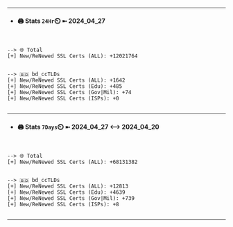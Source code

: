 

---
- #### 🖨️ **Stats** `24Hr`⏲️ ➼ 2024_04_27
```console


--> 🌐 Total
[+] New/ReNewed SSL Certs (ALL): +12021764


--> 🇧🇩 bd_ccTLDs
[+] New/ReNewed SSL Certs (ALL): +1642
[+] New/ReNewed SSL Certs (Edu): +485
[+] New/ReNewed SSL Certs (Gov|Mil): +74
[+] New/ReNewed SSL Certs (ISPs): +0


```

---
- #### 🖨️ **Stats** `7Days`⏲️ ➼ 2024_04_27 <--> 2024_04_20
```console


--> 🌐 Total
[+] New/ReNewed SSL Certs (ALL): +68131382


--> 🇧🇩 bd_ccTLDs
[+] New/ReNewed SSL Certs (ALL): +12813
[+] New/ReNewed SSL Certs (Edu): +4639
[+] New/ReNewed SSL Certs (Gov|Mil): +739
[+] New/ReNewed SSL Certs (ISPs): +8


```

---

